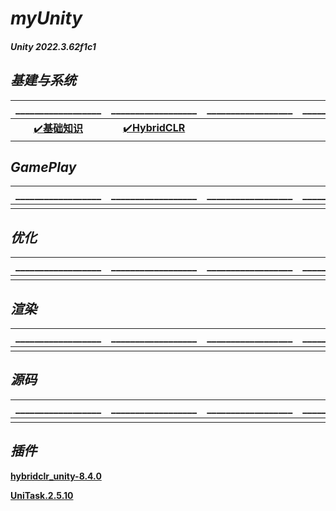 # **_myUnity_**

#### **_Unity 2022.3.62f1c1_**

## **_基建与系统_**
|__________________|__________________|__________________|__________________|__________________|
|:--------:|:------:|:--------:|:--------:|:--------:|
|[✔️**基础知识**](https://github.com/HushengStudent/myUnity/blob/main/Doc/Basics/basic_knowledge/basic_knowledge.md)|[✔️**HybridCLR**](https://github.com/HushengStudent/myUnity/blob/main/Doc/Basics/hybridclr/hybridclr.md)||||

## **_GamePlay_**
|__________________|__________________|__________________|__________________|__________________|
|:--------:|:------:|:--------:|:--------:|:--------:|
||||||

## **_优化_**
|__________________|__________________|__________________|__________________|__________________|
|:--------:|:------:|:--------:|:--------:|:--------:|
||||||

## **_渲染_**
|__________________|__________________|__________________|__________________|__________________|
|:--------:|:------:|:--------:|:--------:|:--------:|
||||||

## **_源码_**
|__________________|__________________|__________________|__________________|__________________|
|:--------:|:------:|:--------:|:--------:|:--------:|
||||||

## **_插件_**

[**hybridclr_unity-8.4.0**](https://github.com/focus-creative-games/hybridclr_unity/releases/tag/v8.4.0)

[**UniTask.2.5.10**](https://github.com/Cysharp/UniTask/releases)